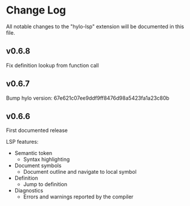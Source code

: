 # Change Log

All notable changes to the "hylo-lsp" extension will be documented in this file.

## v0.6.8

Fix definition lookup from function call

## v0.6.7

Bump hylo version: 67e621c07ee9ddf9ff8476d98a5423fa1a23c80b

## v0.6.6

First documented release

LSP features:

- Semantic token
  - Syntax highlighting
- Document symbols
  - Document outline and navigate to local symbol
- Definition
  - Jump to definition
- Diagnostics
  - Errors and warnings reported by the compiler

